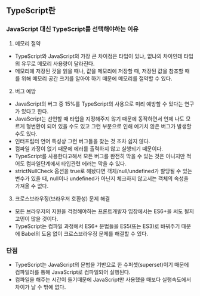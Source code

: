 ## TypeScript란
### JavaScript 대신 TypeScript를 선택해야하는 이유
1. 메모리 절약
- TypeScript와 JavaScript의 가장 큰 차이점은 타입이 있냐, 없냐의 차이인데 타입의 유무로 메모리 사용량이 달라진다.
- 메모리에 저장된 것을 읽을 때나, 값을 메모리에 저장할 때, 저장된 값을 참조할 때를 위해 메모리 공간 크기를 알아야 하기 때문에 메모리를 절약할 수 있다.
2. 버그 예방
- JavaScript의 버그 중 15%를 TypeScript의 사용으로 미리 예방할 수 있다는 연구가 있다고 한다.
- JavaScript는 선언할 때 타입을 지정해주지 않기 때문에 동작하면서 언제 나도 모르게 형변환이 되어 있을 수도 있고 그런 부분으로 인해 예기치 않은 버그가 발생할 수도 있다.
- 인터프립터 언어 특성상 그런 버그들을 찾는 것 조차 쉽지 않다.
- 컴파일 과정이 없기 때문에 에러를 출력하지 않고 실행되기 때문이다.
- TypeScript를 사용한다고해서 모든 버그를 완전히 막을 수 있는 것은 아니지만 적어도 컴파일단계에서 타입관련 에러는 막을 수 있다.
- strictNullCheck 옵션을 true로 해놨다면 객체/null/undefined가 할당될 수 있는 변수가 있을 때, null이나 undefined가 아닌지 체크하지 않고서는 객체의 속성을 가져올 수 없다.
3. 크로스브라우징(브라우저 호환성) 문제 해결
- 모든 브라우저의 지원을 걱정해야하는 프론트개발자 입장에서는 ES6+을 써도 될지 고민이 많을 것이다.
- TypeScript는 컴파일 과정에서 ES6+ 문법들을 ES5(또는 ES3)로 바꿔주기 때문에 Babel의 도움 없이 크로스브라우징 문제를 해결할 수 있다.

### 단점
- TypeScript는 JavaScript의 문법을 기반으로 한 슈퍼셋(superset)이기 때문에 컴파일러를 통해 JavaScript로 컴파일되어 실행된다.
- 컴파일을 해주는 시간이 들기때문에 JavaScript만 사용했을 때보다 실행속도에서 차이가 날 수 밖에 없다.